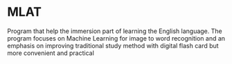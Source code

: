 # MLAT
Program that help the immersion part of learning the English language. The program focuses on Machine Learning for image to word recognition and an emphasis on improving traditional study method with digital flash card but more convenient and practical
